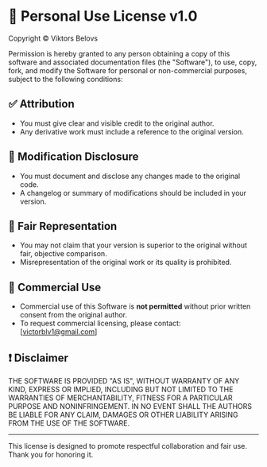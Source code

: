 # 📜 Personal Use License v1.0

Copyright © Viktors Belovs

Permission is hereby granted to any person obtaining a copy of this software and associated documentation files (the "Software"), to use, copy, fork, and modify the Software for personal or non-commercial purposes, subject to the following conditions:

## ✅ Attribution
- You must give clear and visible credit to the original author.
- Any derivative work must include a reference to the original version.

## 📂 Modification Disclosure
- You must document and disclose any changes made to the original code.
- A changelog or summary of modifications should be included in your version.

## 🚫 Fair Representation
- You may not claim that your version is superior to the original without fair, objective comparison.
- Misrepresentation of the original work or its quality is prohibited.

## 💼 Commercial Use
- Commercial use of this Software is **not permitted** without prior written consent from the original author.
- To request commercial licensing, please contact: [victorblv1@gmail.com]

## ❗ Disclaimer
THE SOFTWARE IS PROVIDED "AS IS", WITHOUT WARRANTY OF ANY KIND, EXPRESS OR IMPLIED, INCLUDING BUT NOT LIMITED TO THE WARRANTIES OF MERCHANTABILITY, FITNESS FOR A PARTICULAR PURPOSE AND NONINFRINGEMENT. IN NO EVENT SHALL THE AUTHORS BE LIABLE FOR ANY CLAIM, DAMAGES OR OTHER LIABILITY ARISING FROM THE USE OF THE SOFTWARE.

---

This license is designed to promote respectful collaboration and fair use. Thank you for honoring it.
